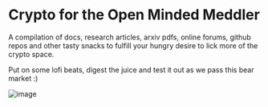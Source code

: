 # Crypto for the Open Minded Meddler 
A compilation of docs, research articles, arxiv pdfs, online forums, github repos and other tasty snacks to fulfill your hungry desire to lick more of the crypto space. 

Put on some lofi beats, digest the juice and test it out as we pass this bear market :) 

![image](https://user-images.githubusercontent.com/75656036/126269311-b839977f-c00e-44ab-b71b-61a0b6781f63.png)
